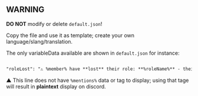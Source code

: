 ## WARNING ##
**DO NOT** modify or delete `default.json`!

Copy the file and use it as template; create your own language/slang/translation.

The only variableData available are shown in `default.json`
for instance: 
```md

"roleLost": "⚠ %member% have **lost** their role: **%roleName%** - their **temporary** access has __EXPIRED__ 😭",

```
▲ This line does not have `%mentions%` data or tag to display; using that tage will result in **plaintext** display on discord.
